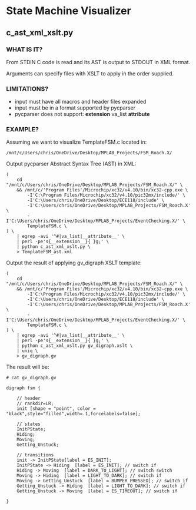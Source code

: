 # State Machine Visualizer
## c_ast_xml_xslt.py

### WHAT IS IT?

From STDIN C code is read and its AST is output to STDOUT in XML format.

Arguments can specify files with XSLT to apply in the order supplied.

### LIMITATIONS?

* input must have all macros and header files expanded 
* input must be in a format supported by pycparser
* pycparser does not support: __extension__ va_list __attribute__ 

### EXAMPLE?

Assuming we want to visualize TemplateFSM.c located in:
```
/mnt/c/Users/chris/OneDrive/Desktop/MPLAB_Projects/FSM_Roach.X/
```
Output pycparser Abstract Syntax Tree (AST) in XML:
```
( 
    cd "/mnt/c/Users/chris/OneDrive/Desktop/MPLAB_Projects/FSM_Roach.X/" \ 
    && /mnt/c/'Program Files'/Microchip/xc32/v4.10/bin/xc32-cpp.exe \
        -I'C:\Program Files/Microchip/xc32/v4.10/pic32mx/include/' \
        -I'C:\Users/chris/OneDrive/Desktop/ECE118/include' \
        -I'C:\Users/chris/OneDrive/Desktop/MPLAB_Projects/FSM_Roach.X' \
        -I'C:\Users/chris/OneDrive/Desktop/MPLAB_Projects/EventChecking.X/' \
        TemplateFSM.c \
) \
    | egrep -avi '^#|va_list|__attribute__' \
    | perl -pe's{__extension__}{ }g;' \
    | python c_ast_xml_xslt.py \
    > TemplateFSM_ast.xml
```
Output the result of applying gv_digraph XSLT template:
```
( 
    cd "/mnt/c/Users/chris/OneDrive/Desktop/MPLAB_Projects/FSM_Roach.X/" \ 
    && /mnt/c/'Program Files'/Microchip/xc32/v4.10/bin/xc32-cpp.exe \
        -I'C:\Program Files/Microchip/xc32/v4.10/pic32mx/include/' \
        -I'C:\Users/chris/OneDrive/Desktop/ECE118/include' \
        -I'C:\Users/chris/OneDrive/Desktop/MPLAB_Projects/FSM_Roach.X' \
        -I'C:\Users/chris/OneDrive/Desktop/MPLAB_Projects/EventChecking.X/' \
        TemplateFSM.c \
) \
    | egrep -avi '^#|va_list|__attribute__' \
    | perl -pe's{__extension__}{ }g;' \
    | python c_ast_xml_xslt.py gv_digraph.xslt \
    | uniq \
    > gv_digraph.gv
```
The result will be:
```
# cat gv_digraph.gv

digraph fsm {

    // header
    // rankdir=LR;
    init [shape = "point", color = "black",style="filled",width=.1,forcelabels=false];

    // states
    InitPState;
    Hiding;
    Moving;
    Getting_Unstuck;

    // transitions
    init -> InitPState[label = ES_INIT];
    InitPState -> Hiding  [label = ES_INIT]; // switch if
    Hiding -> Moving  [label = DARK_TO_LIGHT]; // switch switch
    Moving -> Hiding  [label = LIGHT_TO_DARK]; // switch if
    Moving -> Getting_Unstuck  [label = BUMPER_PRESSED]; // switch if
    Getting_Unstuck -> Hiding  [label = LIGHT_TO_DARK]; // switch if
    Getting_Unstuck -> Moving  [label = ES_TIMEOUT]; // switch if

}
```
